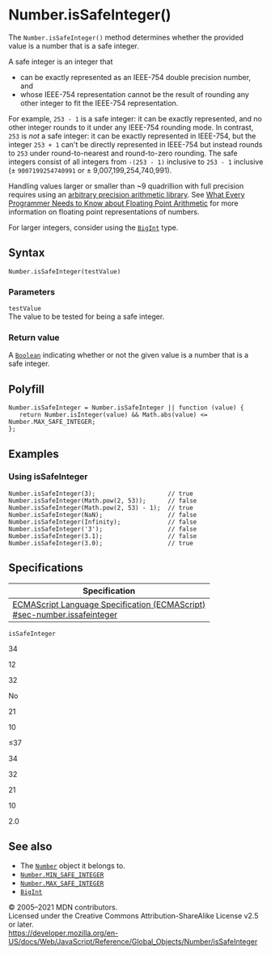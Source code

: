 # Number.isSafeInteger()

The `Number.isSafeInteger()` method determines whether the provided value is a number that is a safe integer.

A safe integer is an integer that

-   can be exactly represented as an IEEE-754 double precision number, and
-   whose IEEE-754 representation cannot be the result of rounding any other integer to fit the IEEE-754 representation.

For example, `253 - 1` is a safe integer: it can be exactly represented, and no other integer rounds to it under any IEEE-754 rounding mode. In contrast, `253` is _not_ a safe integer: it can be exactly represented in IEEE-754, but the integer `253 + 1` can't be directly represented in IEEE-754 but instead rounds to `253` under round-to-nearest and round-to-zero rounding. The safe integers consist of all integers from `-(253 - 1)` inclusive to `253 - 1` inclusive (± `9007199254740991` or ± 9,007,199,254,740,991).

Handling values larger or smaller than ~9 quadrillion with full precision requires using an [arbitrary precision arithmetic library](https://en.wikipedia.org/wiki/Arbitrary-precision_arithmetic). See [What Every Programmer Needs to Know about Floating Point Arithmetic](https://floating-point-gui.de/) for more information on floating point representations of numbers.

For larger integers, consider using the [`BigInt`](../bigint) type.

## Syntax

    Number.isSafeInteger(testValue)

### Parameters

`testValue`  
The value to be tested for being a safe integer.

### Return value

A [`Boolean`](../boolean) indicating whether or not the given value is a number that is a safe integer.

## Polyfill

    Number.isSafeInteger = Number.isSafeInteger || function (value) {
       return Number.isInteger(value) && Math.abs(value) <= Number.MAX_SAFE_INTEGER;
    };

## Examples

### Using isSafeInteger

    Number.isSafeInteger(3);                    // true
    Number.isSafeInteger(Math.pow(2, 53));      // false
    Number.isSafeInteger(Math.pow(2, 53) - 1);  // true
    Number.isSafeInteger(NaN);                  // false
    Number.isSafeInteger(Infinity);             // false
    Number.isSafeInteger('3');                  // false
    Number.isSafeInteger(3.1);                  // false
    Number.isSafeInteger(3.0);                  // true

## Specifications

<table><thead><tr class="header"><th>Specification</th></tr></thead><tbody><tr class="odd"><td><a href="https://tc39.es/ecma262/#sec-number.issafeinteger">ECMAScript Language Specification (ECMAScript)<br />
<span class="small">#sec-number.issafeinteger</span></a></td></tr></tbody></table>

`isSafeInteger`

34

12

32

No

21

10

≤37

34

32

21

10

2.0

## See also

-   The [`Number`](../number) object it belongs to.
-   [`Number.MIN_SAFE_INTEGER`](min_safe_integer)
-   [`Number.MAX_SAFE_INTEGER`](max_safe_integer)
-   [`BigInt`](../bigint)

© 2005–2021 MDN contributors.  
Licensed under the Creative Commons Attribution-ShareAlike License v2.5 or later.  
<a href="https://developer.mozilla.org/en-US/docs/Web/JavaScript/Reference/Global_Objects/Number/isSafeInteger" class="_attribution-link">https://developer.mozilla.org/en-US/docs/Web/JavaScript/Reference/Global_Objects/Number/isSafeInteger</a>
